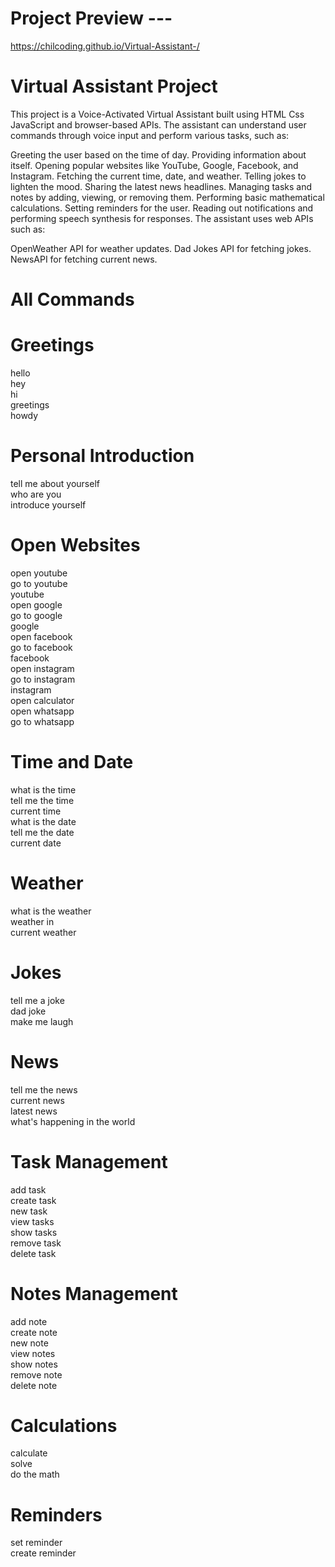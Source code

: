 # Project Preview --- 
https://chilcoding.github.io/Virtual-Assistant-/


# Virtual Assistant Project
This project is a Voice-Activated Virtual Assistant built using HTML Css JavaScript and browser-based APIs. The assistant can understand user commands through voice input and perform various tasks, such as:

Greeting the user based on the time of day.
Providing information about itself.
Opening popular websites like YouTube, Google, Facebook, and Instagram.
Fetching the current time, date, and weather.
Telling jokes to lighten the mood.
Sharing the latest news headlines.
Managing tasks and notes by adding, viewing, or removing them.
Performing basic mathematical calculations.
Setting reminders for the user.
Reading out notifications and performing speech synthesis for responses.
The assistant uses web APIs such as:

OpenWeather API for weather updates.
Dad Jokes API for fetching jokes.
NewsAPI for fetching current news.


# All Commands 

# Greetings
hello  
hey  
hi  
greetings  
howdy  

# Personal Introduction
tell me about yourself  
who are you  
introduce yourself  

# Open Websites
open youtube  
go to youtube  
youtube  
open google  
go to google  
google  
open facebook  
go to facebook  
facebook  
open instagram  
go to instagram  
instagram  
open calculator  
open whatsapp  
go to whatsapp  

# Time and Date
what is the time  
tell me the time  
current time  
what is the date  
tell me the date  
current date  

# Weather
what is the weather  
weather in  
current weather  

# Jokes
tell me a joke  
dad joke  
make me laugh  

# News
tell me the news  
current news  
latest news  
what's happening in the world  

# Task Management
add task  
create task  
new task  
view tasks  
show tasks  
remove task  
delete task  

# Notes Management
add note  
create note  
new note  
view notes  
show notes  
remove note  
delete note  

# Calculations
calculate  
solve  
do the math  

# Reminders
set reminder  
create reminder  
